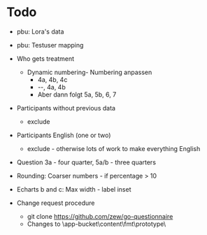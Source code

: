 # Todo

* pbu: Lora's data

* pbu: Testuser mapping

* Who gets treatment

    * Dynamic numbering- Numbering anpassen 
        * 4a, 4b, 4c
        * --, 4a, 4b
        * Aber dann folgt 5a, 5b, 6, 7

* Participants without previous data
    * exclude

* Participants English (one or two)
    * exclude - otherwise lots of work to make everything English

* Question 3a - four quarter, 5a/b - three quarters

* Rounding:  Coarser numbers - if percentage > 10

* Echarts b and c:  Max width - label inset

* Change request procedure
    * git clone https://github.com/zew/go-questionnaire
    * Changes to   \app-bucket\content\fmt\prototype\


